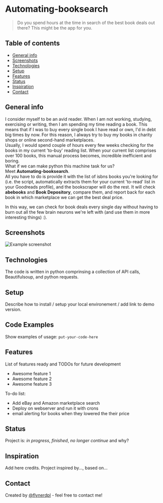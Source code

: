 # Automating-booksearch
> Do you spend hours at the time in search of the best book deals out there? This might be the app for you.

## Table of contents
* [General info](#general-info)
* [Screenshots](#screenshots)
* [Technologies](#technologies)
* [Setup](#setup)
* [Features](#features)
* [Status](#status)
* [Inspiration](#inspiration)
* [Contact](#contact)

## General info
I consider myself to be an avid reader. When I am not working, studying, exercising or writing, then I am spending my time reading a book. This means that if I was to buy every single book I have read or own, I'd in debt big times by now. For this reason, I always try to buy my books in charity shops or online second-hand marketplaces.<br>
Usually, I would spend couple of hours every few weeks checking for the books in my current 'to-buy' reading list. When your current list comprises over 100 books, this manual process becomes, incredible inefficient and boring.<br>
What if we can make python this machine task for us? <br>
Meet <b>Automating-booksearch</b>. <br> 
All you have to do is provide it with the list of isbns books you're looking for (i.e. the script, automatically extracts them for your current 'to-read' list in your Goodreads profile), and the bookscraper will do the rest. It will check <b>abebooks</b> and <b>Book Depository</b>, compare them, and report back for each book in which marketplace we can get the best deal price.

In this way, we can check for book deals every single day without having to burn out all the few brain neurons we're left with (and use them in more interesting things) :). 

## Screenshots
![Example screenshot](./img/screenshot.png)

## Technologies
The code is written in python comprinsing a collection of API calls, Beautifulsoup, and python requests.

## Setup
Describe how to install / setup your local environement / add link to demo version.

## Code Examples
Show examples of usage:
`put-your-code-here`

## Features
List of features ready and TODOs for future development
* Awesome feature 1
* Awesome feature 2
* Awesome feature 3

To-do list:
* Add eBay and Amazon marketplace search
* Deploy on webserver and run it with crons
* email alerting for books when they lowered the their price

## Status
Project is: _in progress_, _finished_, _no longer continue_ and why?

## Inspiration
Add here credits. Project inspired by..., based on...

## Contact
Created by [@flynerdpl](https://www.flynerd.pl/) - feel free to contact me!
